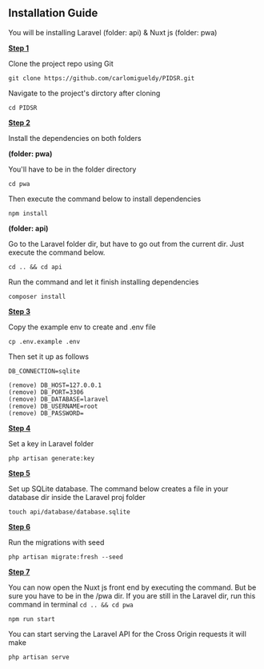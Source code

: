 ## Installation Guide
You will be installing Laravel (folder: api) & Nuxt js (folder: pwa)

<b><u>Step 1</u></b>
<p>Clone the project repo using Git</p>

```
git clone https://github.com/carlomigueldy/PIDSR.git
```

<p>Navigate to the project's dirctory after cloning</p>

```
cd PIDSR
```

<b><u>Step 2</u></b>
<p>Install the dependencies on both folders</p>

<b>(folder: pwa)</b>
<p>You'll have to be in the folder directory</p>

```
cd pwa
```

<p>Then execute the command below to install dependencies</p>

```
npm install
```

<b>(folder: api)</b>

<p>Go to the Laravel folder dir, but have to go out from the current dir. Just execute the command below.</p>

```
cd .. && cd api
```

<p>Run the command and let it finish installing dependencies</p>

```
composer install
```

<b><u>Step 3</u></b>
<p>Copy the example env to create and .env file</p>

```
cp .env.example .env
```

<p>Then set it up as follows</p>

```
DB_CONNECTION=sqlite

(remove) DB_HOST=127.0.0.1
(remove) DB_PORT=3306
(remove) DB_DATABASE=laravel
(remove) DB_USERNAME=root
(remove) DB_PASSWORD=
```

<b><u>Step 4</u></b>
<p>Set a key in Laravel folder</p>

```
php artisan generate:key
```

<b><u>Step 5</u></b>
<p>Set up SQLite database. The command below creates a file in your database dir inside the Laravel proj folder</p>

```
touch api/database/database.sqlite
```

<b><u>Step 6</u></b>
<p>Run the migrations with seed</p>

```
php artisan migrate:fresh --seed
```

<b><u>Step 7</u></b>
<p>You can now open the Nuxt js front end by executing the command. But be sure you have to be in the /pwa dir. If you are still in the Laravel dir, run this command in terminal <code>cd .. && cd pwa</code></p>

```
npm run start
```

<p>You can start serving the Laravel API for the Cross Origin requests it will make</p>

```
php artisan serve
```
